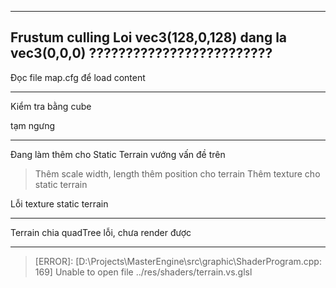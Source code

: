 
-------------------------------------------
Frustum culling Loi
vec3(128,0,128) dang la vec3(0,0,0) ?????????????????????????
-------------------------------------------

Đọc file map.cfg để load content

-------------------------------------------

Kiểm tra bằng cube

tạm ngưng

-------------------------------------------

Đang làm thêm cho Static Terrain vướng vấn đề trên
> Thêm scale width, length
> thêm position cho terrain
> Thêm texture cho static terrain

Lỗi texture static terrain

-------------------------------------------

Terrain chia quadTree lỗi, chưa render được

-------------------------------------------

> [ERROR]: [D:\Projects\MasterEngine\src\graphic\ShaderProgram.cpp: 169] Unable to open file ../res/shaders/terrain.vs.glsl
